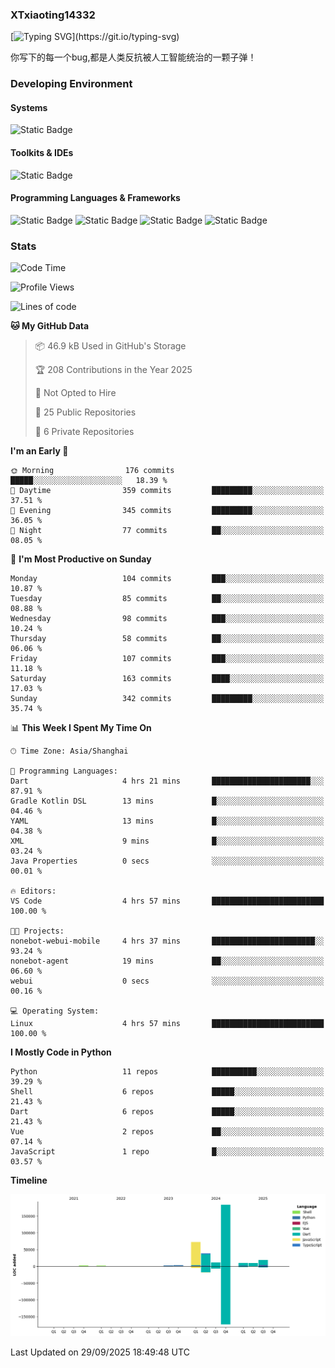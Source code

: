 ### XTxiaoting14332

[![Typing SVG](https://readme-typing-svg.herokuapp.com?font=JetBrians+Mono&pause=1000&random=false&width=435&lines=Hello+World!)](https://git.io/typing-svg)

你写下的每一个bug,都是人类反抗被人工智能统治的一颗子弹！

### Developing Environment

#### Systems

![Static Badge](https://img.shields.io/badge/Ubuntu-%20?style=flat-square&logo=ubuntu&logoColor=white&color=E34F26)

#### Toolkits & IDEs

![Static Badge](https://img.shields.io/badge/Visual%20Studio%20Code-%20?style=flat-square&logo=visualstudiocode&logoColor=white&color=blue)

#### Programming Languages & Frameworks

![Static Badge](https://img.shields.io/badge/Dart-%20?style=flat-square&logo=dart&logoColor=white&color=0175C2)
![Static Badge](https://img.shields.io/badge/Flutter-%20?style=flat-square&logo=flutter&logoColor=white&color=02569B)
![Static Badge](https://img.shields.io/badge/Python-%20?style=flat-square&logo=python&logoColor=white&color=E7A781)
![Static Badge](https://img.shields.io/badge/Bash%20Shell-%20?style=flat-square&logo=shell&logoColor=white&color=49D868)

### Stats

<!--START_SECTION:waka-->
![Code Time](http://img.shields.io/badge/Code%20Time-440%20hrs%208%20mins-blue)

![Profile Views](http://img.shields.io/badge/Profile%20Views-0-blue)

![Lines of code](https://img.shields.io/badge/From%20Hello%20World%20I%27ve%20Written-353.8%20thousand%20lines%20of%20code-blue)

**🐱 My GitHub Data** 

> 📦 46.9 kB Used in GitHub's Storage 
 > 
> 🏆 208 Contributions in the Year 2025
 > 
> 🚫 Not Opted to Hire
 > 
> 📜 25 Public Repositories 
 > 
> 🔑 6 Private Repositories 
 > 
**I'm an Early 🐤** 

```text
🌞 Morning                176 commits         █████░░░░░░░░░░░░░░░░░░░░   18.39 % 
🌆 Daytime                359 commits         █████████░░░░░░░░░░░░░░░░   37.51 % 
🌃 Evening                345 commits         █████████░░░░░░░░░░░░░░░░   36.05 % 
🌙 Night                  77 commits          ██░░░░░░░░░░░░░░░░░░░░░░░   08.05 % 
```
📅 **I'm Most Productive on Sunday** 

```text
Monday                   104 commits         ███░░░░░░░░░░░░░░░░░░░░░░   10.87 % 
Tuesday                  85 commits          ██░░░░░░░░░░░░░░░░░░░░░░░   08.88 % 
Wednesday                98 commits          ███░░░░░░░░░░░░░░░░░░░░░░   10.24 % 
Thursday                 58 commits          ██░░░░░░░░░░░░░░░░░░░░░░░   06.06 % 
Friday                   107 commits         ███░░░░░░░░░░░░░░░░░░░░░░   11.18 % 
Saturday                 163 commits         ████░░░░░░░░░░░░░░░░░░░░░   17.03 % 
Sunday                   342 commits         █████████░░░░░░░░░░░░░░░░   35.74 % 
```


📊 **This Week I Spent My Time On** 

```text
🕑︎ Time Zone: Asia/Shanghai

💬 Programming Languages: 
Dart                     4 hrs 21 mins       ██████████████████████░░░   87.91 % 
Gradle Kotlin DSL        13 mins             █░░░░░░░░░░░░░░░░░░░░░░░░   04.46 % 
YAML                     13 mins             █░░░░░░░░░░░░░░░░░░░░░░░░   04.38 % 
XML                      9 mins              █░░░░░░░░░░░░░░░░░░░░░░░░   03.24 % 
Java Properties          0 secs              ░░░░░░░░░░░░░░░░░░░░░░░░░   00.01 % 

🔥 Editors: 
VS Code                  4 hrs 57 mins       █████████████████████████   100.00 % 

🐱‍💻 Projects: 
nonebot-webui-mobile     4 hrs 37 mins       ███████████████████████░░   93.24 % 
nonebot-agent            19 mins             ██░░░░░░░░░░░░░░░░░░░░░░░   06.60 % 
webui                    0 secs              ░░░░░░░░░░░░░░░░░░░░░░░░░   00.16 % 

💻 Operating System: 
Linux                    4 hrs 57 mins       █████████████████████████   100.00 % 
```

**I Mostly Code in Python** 

```text
Python                   11 repos            ██████████░░░░░░░░░░░░░░░   39.29 % 
Shell                    6 repos             █████░░░░░░░░░░░░░░░░░░░░   21.43 % 
Dart                     6 repos             █████░░░░░░░░░░░░░░░░░░░░   21.43 % 
Vue                      2 repos             ██░░░░░░░░░░░░░░░░░░░░░░░   07.14 % 
JavaScript               1 repo              █░░░░░░░░░░░░░░░░░░░░░░░░   03.57 % 
```



**Timeline**

![Lines of Code chart](https://raw.githubusercontent.com/XTxiaoting14332/XTxiaoting14332/main/assets/bar_graph.png)


 Last Updated on 29/09/2025 18:49:48 UTC
<!--END_SECTION:waka-->